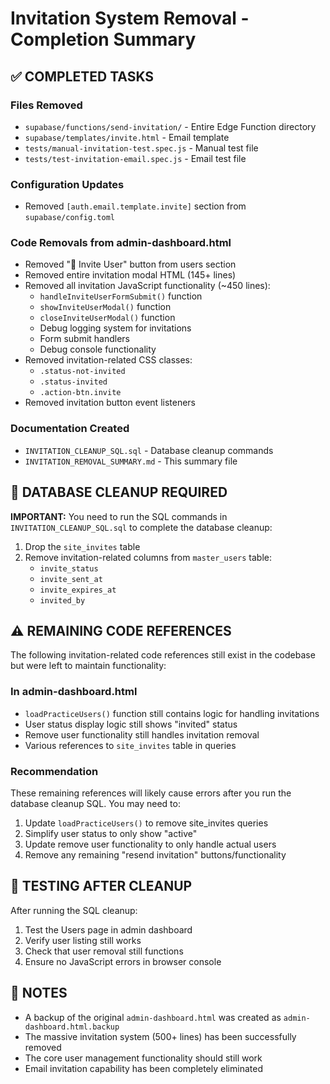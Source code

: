 # Invitation System Removal - Completion Summary

## ✅ COMPLETED TASKS

### Files Removed
- `supabase/functions/send-invitation/` - Entire Edge Function directory
- `supabase/templates/invite.html` - Email template
- `tests/manual-invitation-test.spec.js` - Manual test file
- `tests/test-invitation-email.spec.js` - Email test file

### Configuration Updates
- Removed `[auth.email.template.invite]` section from `supabase/config.toml`

### Code Removals from admin-dashboard.html
- Removed "📧 Invite User" button from users section
- Removed entire invitation modal HTML (145+ lines)
- Removed all invitation JavaScript functionality (~450 lines):
  - `handleInviteUserFormSubmit()` function
  - `showInviteUserModal()` function
  - `closeInviteUserModal()` function
  - Debug logging system for invitations
  - Form submit handlers
  - Debug console functionality
- Removed invitation-related CSS classes:
  - `.status-not-invited`
  - `.status-invited`
  - `.action-btn.invite`
- Removed invitation button event listeners

### Documentation Created
- `INVITATION_CLEANUP_SQL.sql` - Database cleanup commands
- `INVITATION_REMOVAL_SUMMARY.md` - This summary file

## 🔧 DATABASE CLEANUP REQUIRED

**IMPORTANT:** You need to run the SQL commands in `INVITATION_CLEANUP_SQL.sql` to complete the database cleanup:

1. Drop the `site_invites` table
2. Remove invitation-related columns from `master_users` table:
   - `invite_status`
   - `invite_sent_at`
   - `invite_expires_at`
   - `invited_by`

## ⚠️ REMAINING CODE REFERENCES

The following invitation-related code references still exist in the codebase but were left to maintain functionality:

### In admin-dashboard.html
- `loadPracticeUsers()` function still contains logic for handling invitations
- User status display logic still shows "invited" status
- Remove user functionality still handles invitation removal
- Various references to `site_invites` table in queries

### Recommendation
These remaining references will likely cause errors after you run the database cleanup SQL. You may need to:

1. Update `loadPracticeUsers()` to remove site_invites queries
2. Simplify user status to only show "active"
3. Update remove user functionality to only handle actual users
4. Remove any remaining "resend invitation" buttons/functionality

## 🚀 TESTING AFTER CLEANUP

After running the SQL cleanup:

1. Test the Users page in admin dashboard
2. Verify user listing still works
3. Check that user removal still functions
4. Ensure no JavaScript errors in browser console

## 📝 NOTES

- A backup of the original `admin-dashboard.html` was created as `admin-dashboard.html.backup`
- The massive invitation system (500+ lines) has been successfully removed
- The core user management functionality should still work
- Email invitation capability has been completely eliminated